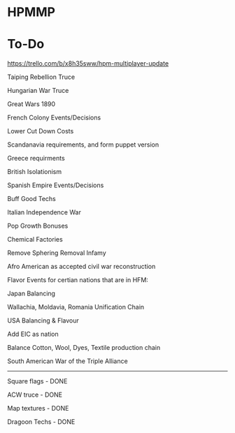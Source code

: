 # HPMMP

# To-Do

https://trello.com/b/x8h35sww/hpm-multiplayer-update

Taiping Rebellion Truce

Hungarian War Truce

Great Wars 1890

French Colony Events/Decisions

Lower Cut Down Costs

Scandanavia requirements, and form puppet version

Greece requirments

British Isolationism

Spanish Empire Events/Decisions

Buff Good Techs

Italian Independence War

Pop Growth Bonuses

Chemical Factories

Remove Sphering Removal Infamy

Afro American as accepted civil war reconstruction

Flavor Events for certian nations that are in HFM:

Japan Balancing

Wallachia, Moldavia, Romania Unification Chain

USA Balancing & Flavour

Add EIC as nation

Balance Cotton, Wool, Dyes, Textile production chain

South American War of the Triple Alliance

-------

Square flags - DONE

ACW truce  - DONE

Map textures - DONE

Dragoon Techs - DONE
